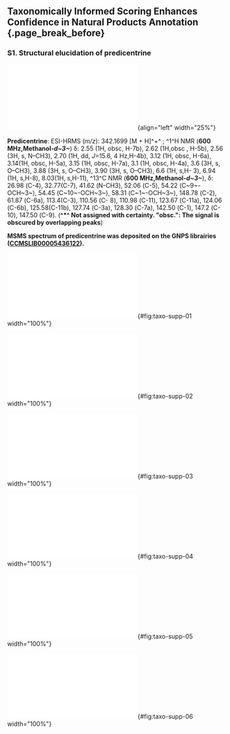 ## Taxonomically Informed Scoring Enhances Confidence in Natural Products Annotation {.page_break_before}

### S1. Structural elucidation of predicentrine

![](images/OUTYMWDDJORZOH.pdf "OUTYMWDDJORZOH"){align="left" width="25%"}

**Predicentrine**: ESI-HRMS (*m/z*): 342.1699 [M + H]^+^ ; ^1^H NMR (**600 MHz,Methanol-*d~3~***) δ: 2.55 (1H, obsc, H-7b), 2.62 (1H,obsc , H-5b), 2.56 (3H, s, N–CH3), 2.70 (1H, dd, *J*=15.6, 4 Hz,H-4b), 3.12 (1H, obsc, H-6a), 3.14(1H, obsc, H-5a), 3.15 (1H, obsc, H-7a), 3.1 (1H, obsc, H-4a), 3.6 (3H, s, O–CH3), 3.88 (3H, s, O–CH3), 3.90 (3H, s, O–CH3), 6.6 (1H, s,H- 3), 6.94 (1H, s,H-8), 8.03(1H, s,H-11), ^13^C NMR (**600 MHz,Methanol-*d~3~***), δ: 26.98 (C-4), 32.77(C-7), 41.62 (N-CH3), 52.06 (C-5), 54.22 (C~9~-OCH~3~), 54.45 (C~10~-OCH~3~), 58.31 (C~1~-OCH~3~), 148.78 (C-2), 61.87 (C-6a), 113.4(C-3), 110.56 (C- 8), 110.98 (C-11), 123.67 (C-11a), 124.06 (C-6b), 125.58(C-11b), 127.74 (C-3a), 128.30 (C-7a), 142.50 (C-1), 147.2 (C- 10), 147.50 (C-9). (**^\*^ Not assigned with certainty. "obsc.": The signal is obscured by overlapping peaks**)

**MSMS spectrum of predicentrine was deposited on the GNPS librairies ([CCMSLIB00005436122](https://gnps.ucsd.edu/ProteoSAFe/gnpslibraryspectrum.jsp?SpectrumID=CCMSLIB00005436122)).**

![<sup>1</sup>H NMR spectrum of predicentrine](images/taxo-supp-01.pdf "taxo-supp-01"){#fig:taxo-supp-01 width="100%"}

![COSY spectrum of predicentrine](images/taxo-supp-02.pdf "taxo-supp-02"){#fig:taxo-supp-02 width="100%"} 

![DEPT spectrum of predicentrine](images/taxo-supp-03.pdf "taxo-supp-03"){#fig:taxo-supp-03 width="100%"}

![DEPT-HSQC spectrum of predicentrine](images/taxo-supp-04.pdf "taxo-supp-04"){#fig:taxo-supp-04 width="100%"}

![HMBC spectrum of predicentrine](images/taxo-supp-05.pdf "taxo-supp-05"){#fig:taxo-supp-05 width="100%"}

![HRMS spectrum of predicentrine](images/taxo-supp-06.pdf "taxo-supp-06"){#fig:taxo-supp-06 width="100%"}
